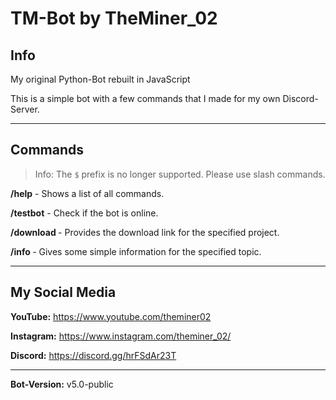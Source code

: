 # TM-Bot by TheMiner_02

## Info
My original Python-Bot rebuilt in JavaScript

This is a simple bot with a few commands that I made for my own Discord-Server.

---

## Commands

> Info: The `$` prefix is no longer supported. Please use slash commands.

**/help**     - Shows a list of all commands.

**/testbot**  - Check if the bot is online.

**/download <project>** - Provides the download link for the specified project.

**/info <topic>** - Gives some simple information for the specified topic.

---

## My Social Media

**YouTube:**    https://www.youtube.com/theminer02

**Instagram:**  https://www.instagram.com/theminer_02/

**Discord:**    https://discord.gg/hrFSdAr23T

---

**Bot-Version:** v5.0-public
